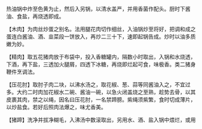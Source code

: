热油锅中炸至色黄为止，然后入另锅，以清水盖严，并用香菌作配头。厨时下酱油、食盐，再烧透即成。

【木肉】为肉丝炒蛋之别名。法用腿花肉切作细丝，入油锅炒至将好，把调和成之蛋连白酱油、酒、韭菜段一饼放入，再炒二三十下，速即起锅告成。炒时以油多质嫩为妙。

【精肉】取五花猪肉放于布袋中，投入香糖罐内，隔数小时取出，入锅和水烧透，下酒，再下盐，三透加火腿屑，四透下冰糖，再烧即烂起可食，味极香。类二猪身鞭件烹调法。

【压花肘】取肘子肉二块，以沸水汤之，取花椒、葱、蒜等同酱油入之，不宜过多。大约二时肉加花椒水二碗、酱油一碗，以急火闭盖烧之至熟，趁势去骨，以其皮裹其肉，禁之以绳，因名曰压花肘，一名禁蹄膀。紫绳须紫繁，食时切成薄片，以炒盐食。若好后照肉法爆之，味尤香美。

【猪蹄】洗净并拔净糊毛，入沸汤中数滚取出，另用水、酒、盐入锅中煨烂，或用